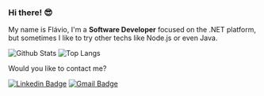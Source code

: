 ### Hi there! 😎

My name is Flávio, I'm a <b>Software Developer</b> focused on the .NET platform, but sometimes I like to try other techs like Node.js or even Java.

![Github Stats](https://github-readme-stats.vercel.app/api?username=flaviogf&show_icons=true&include_all_commits=true)
![Top Langs](https://github-readme-stats.vercel.app/api/top-langs/?username=flaviogf&show_icons=true&layout=compact)

Would you like to contact me?

[![Linkedin Badge](https://img.shields.io/badge/-LinkedIn-blue?style=flat-square&logo=Linkedin&logoColor=white&link=https://www.linkedin.com/in/flaviogf)](https://www.linkedin.com/in/flaviogf)
[![Gmail Badge](https://img.shields.io/badge/-Gmail-red?style=flat-square&logo=Gmail&logoColor=white&link=mailto:flavio.fernandes6@gmail.com)](mailto:flavio.fernandes6@gmail.com)
